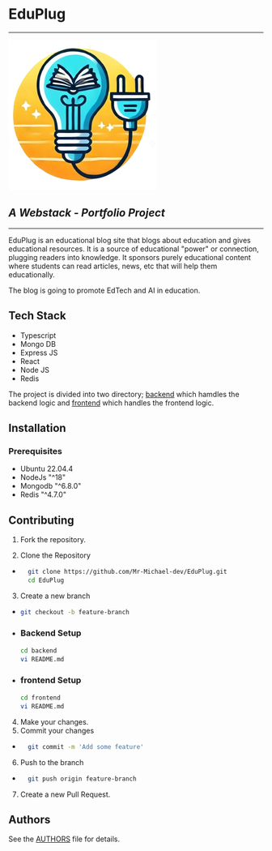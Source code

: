# EduPlug
----------- 

![EduPlug logo](./frontend/src/assets/eduplug_logo_1_copy.png)

## *A Webstack - Portfolio Project*
-------------------------------------

EduPlug is an educational blog site that blogs about education and gives educational resources. It is a source of educational "power" or connection, plugging readers into knowledge. It sponsors purely educational content where students can read articles, news, etc that will help them educationally.

The blog is going to promote EdTech and AI in education.

## Tech Stack
- Typescript
- Mongo DB
- Express JS
- React
- Node JS
- Redis

The project is divided into two directory; [backend](./backend/) which hamdles the backend logic and [frontend](./frontend/) which handles the frontend logic.


## Installation
### Prerequisites
- Ubuntu 22.04.4
- NodeJs "^18"
- Mongodb "^6.8.0"
- Redis "^4.7.0"

## Contributing
1. Fork the repository.

2. Clone the Repository
- ```sh
    git clone https://github.com/Mr-Michael-dev/EduPlug.git
    cd EduPlug
    ```

3. Create a new branch 
-   ```sh
    git checkout -b feature-branch
    ```
- ### Backend Setup
    ```sh
    cd backend
    vi README.md
    ```

- ### frontend Setup
    ```sh
    cd frontend
    vi README.md
    ```

4. Make your changes.
5. Commit your changes 
- ```sh
    git commit -m 'Add some feature'
    ```
6. Push to the branch
- ```sh
    git push origin feature-branch
    ```
7. Create a new Pull Request.

## Authors
See the [AUTHORS](AUTHORS) file for details.
